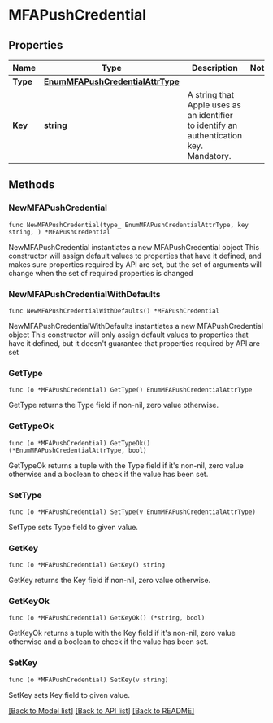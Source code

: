 # MFAPushCredential

## Properties

Name | Type | Description | Notes
------------ | ------------- | ------------- | -------------
**Type** | [**EnumMFAPushCredentialAttrType**](EnumMFAPushCredentialAttrType.md) |  | 
**Key** | **string** | A string that Apple uses as an identifier to identify an authentication key.  Mandatory. | 

## Methods

### NewMFAPushCredential

`func NewMFAPushCredential(type_ EnumMFAPushCredentialAttrType, key string, ) *MFAPushCredential`

NewMFAPushCredential instantiates a new MFAPushCredential object
This constructor will assign default values to properties that have it defined,
and makes sure properties required by API are set, but the set of arguments
will change when the set of required properties is changed

### NewMFAPushCredentialWithDefaults

`func NewMFAPushCredentialWithDefaults() *MFAPushCredential`

NewMFAPushCredentialWithDefaults instantiates a new MFAPushCredential object
This constructor will only assign default values to properties that have it defined,
but it doesn't guarantee that properties required by API are set

### GetType

`func (o *MFAPushCredential) GetType() EnumMFAPushCredentialAttrType`

GetType returns the Type field if non-nil, zero value otherwise.

### GetTypeOk

`func (o *MFAPushCredential) GetTypeOk() (*EnumMFAPushCredentialAttrType, bool)`

GetTypeOk returns a tuple with the Type field if it's non-nil, zero value otherwise
and a boolean to check if the value has been set.

### SetType

`func (o *MFAPushCredential) SetType(v EnumMFAPushCredentialAttrType)`

SetType sets Type field to given value.


### GetKey

`func (o *MFAPushCredential) GetKey() string`

GetKey returns the Key field if non-nil, zero value otherwise.

### GetKeyOk

`func (o *MFAPushCredential) GetKeyOk() (*string, bool)`

GetKeyOk returns a tuple with the Key field if it's non-nil, zero value otherwise
and a boolean to check if the value has been set.

### SetKey

`func (o *MFAPushCredential) SetKey(v string)`

SetKey sets Key field to given value.



[[Back to Model list]](../README.md#documentation-for-models) [[Back to API list]](../README.md#documentation-for-api-endpoints) [[Back to README]](../README.md)



